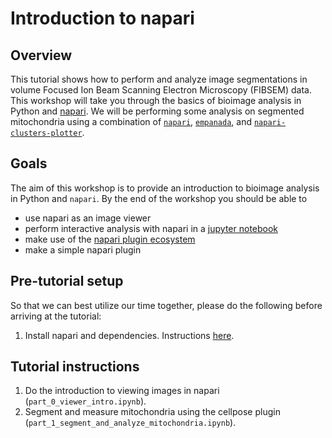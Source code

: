 # Introduction to napari

## Overview
This tutorial shows how to perform and analyze image segmentations in volume Focused Ion Beam Scanning Electron Microscopy (FIBSEM) data. This workshop will take you through the basics of bioimage analysis in Python and [napari](https://www.napari.org). We will be performing some analysis on segmented mitochondria using a combination of [`napari`](https://www.napari.org), [`empanada`](https://empanada.readthedocs.io/en/latest/empanada-napari.html), and [`napari-clusters-plotter`](https://github.com/BiAPoL/napari-clusters-plotter).


## Goals
The aim of this workshop is to provide an introduction to bioimage analysis in Python and `napari`. By the end of the workshop you should be able to
- use napari as an image viewer
- perform interactive analysis with napari in a [jupyter notebook](https://jupyter.org/)
- make use of the [napari plugin ecosystem](https://www.napari-hub.org/)
- make a simple napari plugin


## Pre-tutorial setup

So that we can best utilize our time together, please do the following before arriving at the tutorial:

1. Install napari and dependencies. Instructions [here](./napari_installation.md).

## Tutorial instructions

1. Do the introduction to viewing images in napari (`part_0_viewer_intro.ipynb`).
2. Segment and measure mitochondria using the cellpose plugin (`part_1_segment_and_analyze_mitochondria.ipynb`).